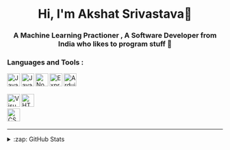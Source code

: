 <h1 align="center">Hi, I'm Akshat Srivastava👋</h1>
<h3 align="center">A Machine Learning Practioner , A Software Developer from India who likes to program stuff 🚀</h3>

### Languages and Tools : 

[<img align="left" alt="Java" width="30px" src="https://skillicons.dev/icons?i=java" />](https://java.com/)

[<img align="left" alt="JavaScript" width="30px" src="https://skillicons.dev/icons?i=js" />](https://www.javascript.com/)
[<img align="left" alt="Node.js" width="30px" src="https://skillicons.dev/icons?i=python" />](https://www.python.org/)
[<img align="left" alt="Express Js" width="30px" src="https://skillicons.dev/icons?i=tensorflow" />](https://www.tensorflow.org/)
[<img align="left" alt="Arduino" width="30px" src="https://skillicons.dev/icons?i=arduino" />](https://www.arduino.cc/)
<br />
<br />


[<img align="left" alt="Visual Studio Code" width="30px" src="https://skillicons.dev/icons?i=vscode" />](https://code.visualstudio.com/)
[<img align="left" alt="HTML5" width="30px" src="https://skillicons.dev/icons?i=html" />](https://www.w3.org/html/)
<br />
<br />
[<img align="left" alt="CSS3" width="30px" src="https://skillicons.dev/icons?i=css" />](https://www.w3schools.com/css/)
<br />
<br />

---


<details>
  <summary>:zap: GitHub Stats</summary>
</br>
<a href="https://github.com/akshat0098">
<img align="center" alt="Akshat's GitHub Stats" src="https://github-readme-stats-eight-pink.vercel.app/api?username=akshat0098&&show_icons=true&theme=tokyonight&layout=compact"/>
</br>
</br>
<img align="center" src="https://github-readme-streak-stats.herokuapp.com/?user=akshat0098&show_icons=true&theme=tokyonight&layout=compact" alt="akshat" />
</a>
</details>
